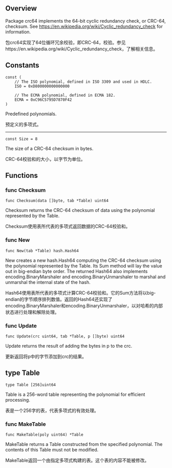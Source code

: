 ## Overview

Package crc64 implements the 64-bit cyclic redundancy check, or CRC-64, checksum. See https://en.wikipedia.org/wiki/Cyclic_redundancy_check for information.

包crc64实现了64位循环冗余校验，即CRC-64，校验。参见https://en.wikipedia.org/wiki/Cyclic_redundancy_check，了解相关信息。

## Constants

```
const (
	// The ISO polynomial, defined in ISO 3309 and used in HDLC.
	ISO = 0xD800000000000000

	// The ECMA polynomial, defined in ECMA 182.
	ECMA = 0xC96C5795D7870F42
)
```

Predefined polynomials.

预定义的多项式。

-----

```
const Size = 8
```

The size of a CRC-64 checksum in bytes.

CRC-64校验和的大小，以字节为单位。


## Functions

### func Checksum

`func Checksum(data []byte, tab *Table) uint64`

Checksum returns the CRC-64 checksum of data using the polynomial represented by the Table.

Checksum使用表所代表的多项式返回数据的CRC-64校验和。


### func New

`func New(tab *Table) hash.Hash64`

New creates a new hash.Hash64 computing the CRC-64 checksum using the polynomial represented by the Table. Its Sum method will lay the value out in big-endian byte order. The returned Hash64 also implements encoding.BinaryMarshaler and encoding.BinaryUnmarshaler to marshal and unmarshal the internal state of the hash.

Hash64使用表所代表的多项式计算CRC-64校验和。它的Sum方法将以big-endian的字节顺序排列数值。返回的Hash64还实现了encoding.BinaryMarshaler和encoding.BinaryUnmarshaler，以对哈希的内部状态进行处理和解除处理。

### func Update

`func Update(crc uint64, tab *Table, p []byte) uint64`

Update returns the result of adding the bytes in p to the crc.

更新返回将p中的字节添加到crc的结果。

## type Table 

```
type Table [256]uint64
```

Table is a 256-word table representing the polynomial for efficient processing.

表是一个256字的表，代表多项式的有效处理。

### func MakeTable

`func MakeTable(poly uint64) *Table`

MakeTable returns a Table constructed from the specified polynomial. The contents of this Table must not be modified.

MakeTable返回一个由指定多项式构建的表。这个表的内容不能被修改。